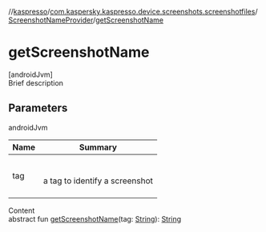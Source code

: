 //[kaspresso](../../index.md)/[com.kaspersky.kaspresso.device.screenshots.screenshotfiles](../index.md)/[ScreenshotNameProvider](index.md)/[getScreenshotName](get-screenshot-name.md)



# getScreenshotName  
[androidJvm]  
Brief description  


## Parameters  
  
androidJvm  
  
|  Name|  Summary| 
|---|---|
| tag| <br><br>a tag to identify a screenshot<br><br>
  
  
Content  
abstract fun [getScreenshotName](get-screenshot-name.md)(tag: [String](https://kotlinlang.org/api/latest/jvm/stdlib/kotlin/-string/index.html)): [String](https://kotlinlang.org/api/latest/jvm/stdlib/kotlin/-string/index.html)  




